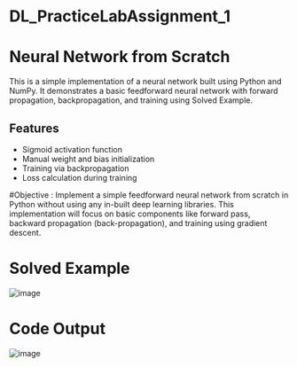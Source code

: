 # DL_PracticeLabAssignment_1

# Neural Network from Scratch

This is a simple implementation of a neural network built using Python and NumPy. It demonstrates a basic feedforward neural network with forward propagation, backpropagation, and training using Solved Example.

## Features
- Sigmoid activation function
- Manual weight and bias initialization
- Training via backpropagation
- Loss calculation during training

#Objective : Implement a simple feedforward neural network from scratch in Python without using any in-built deep learning libraries. This implementation will focus on basic components like forward pass, backward propagation (back-propagation), and training using gradient descent.

# Solved Example
![image](https://github.com/user-attachments/assets/38391b7e-f13e-4b41-bdc5-2ac0ed0e594f)


# Code Output
![image](https://github.com/user-attachments/assets/1310bdc1-1d49-41f1-833d-1e04c14c3b7d)

